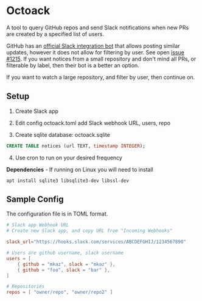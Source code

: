 # Octoack

A tool to query GitHub repos and send Slack notifications when new PRs are created by a specified list of users.

GitHub has an [official Slack integration bot](https://github.com/integrations/slack) that allows posting similar updates, however it does not allow for filtering by user. See open [issue #1215](https://github.com/integrations/slack/issues/1215). If you want notices from a small repository and don't mind all PRs, or filterable by label, then their bot is a better an option.

If you want to watch a large repository, and filter by user, then continue on.


## Setup

1. Create Slack app

2. Edit config octoack.toml add Slack webhook URL, users, repo

3. Create sqlite database: octoack.sqlite

```sql
CREATE TABLE notices (url TEXT, timestamp INTEGER);
```

4. Use cron to run on your desired frequency



**Dependencies** - If running on Linux you will need to install

```
apt install sqlite3 libsqlite3-dev libssl-dev
```


## Sample Config

The configuration file is in TOML format.


```toml
# Slack app Webhook URL
# Create new Slack app, and copy URL from "Incoming Webhooks"

slack_url="https://hooks.slack.com/services/ABCDEFGHIJ/1234567890"

# Users are github username, slack username
users = [
	{ github = "mkaz", slack = "mkaz" },
	{ github = "foo", slack = "bar" },
]

# Repositories
repos = [ "owner/repo", "owner/repo2" ]
```
